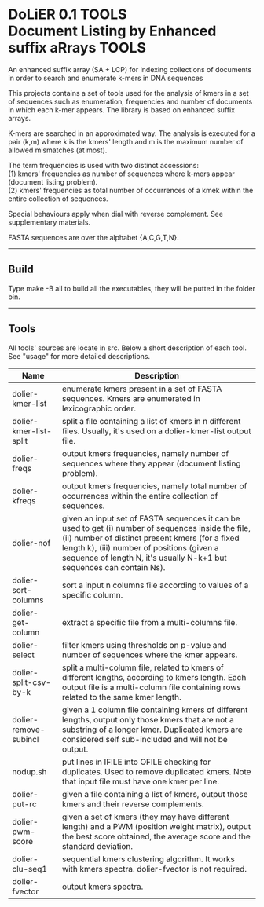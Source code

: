 # DoLiER 0.1 TOOLS <br> Document Listing by Enhanced suffix aRrays TOOLS
An enhanced suffix array (SA + LCP) for indexing collections of documents in order to search and enumerate k-mers in DNA sequences

This projects contains a set of tools used for the analysis of kmers in a set of sequences such as enumeration, frequencies and number of documents in which each k-mer appears.
The library is based on enhanced suffix arrays.


K-mers are searched in an approximated way. The analysis is executed for a pair (k,m) where k is the kmers' length and m is the maximum number of allowed mismatches (at most).

The term frequencies is used with two distinct accessions:<br/>
(1) kmers' frequencies as number of sequences where k-mers appear (document listing problem).<br/>
(2) kmers' frequencies as total number of occurrences of a kmek within the entire collection of sequences.<br/>

Special behaviours apply when dial with reverse complement. See supplementary materials.

FASTA sequences are over the alphabet {A,C,G,T,N}.

<hr />

## Build
Type make -B all to build all the executables, they will be putted in the folder bin.

<hr />

## Tools
All tools' sources are locate in src.
Below a short description of each tool. See "usage" for more detailed descriptions.

Name | Description
----------------------- | -------------
dolier-kmer-list |	enumerate kmers present in a set of FASTA sequences. Kmers are enumerated in lexicographic order. 
dolier-kmer-list-split	|	split a file containing a list of kmers in n different files. Usually, it's used on a dolier-kmer-list output file.
dolier-freqs	|		output kmers frequencies, namely number of sequences where they appear (document listing problem).
 dolier-kfreqs	|		output kmers frequencies, namely total number of occurrences within the entire collection of sequences.
dolier-nof	|		given an input set of FASTA sequences it can be used to get (i) number of sequences inside the file, (ii) number of distinct present kmers (for a fixed length k), (iii) number of positions (given a sequence of length N, it's usually N-k+1 but sequences can contain Ns). 
dolier-sort-columns	|	sort a input n columns file according to values of a specific column.
dolier-get-column	|	extract a specific file from a multi-columns file.
dolier-select	|		filter kmers using thresholds on p-value and number of sequences where the kmer appears.
dolier-split-csv-by-k	|	split a multi-column file, related to kmers of different lengths, according to kmers length. Each output file is a multi-column file containing rows related to the same kmer length.
dolier-remove-subincl	|	given a 1 column file containing kmers of different lengths, output only those kmers that are not a substring of a longer kmer. Duplicated kmers are considered self sub-included and will not be output.
nodup.sh	|		put lines in IFILE into OFILE checking for duplicates. Used to remove duplicated kmers. Note that input file must have one kmer per line.
dolier-put-rc	|		given a file containing a list of kmers, output those kmers and their reverse complements.
dolier-pwm-score	|	given a set of kmers (they may have different length) and a PWM (position weight matrix), output the best score obtained, the average score and the standard deviation.
dolier-clu-seq1 |			sequential kmers clustering algorithm. It works with kmers spectra. dolier-fvector is not required.
dolier-fvector |			output kmers spectra.
